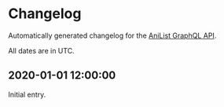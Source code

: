 # Changelog

Automatically generated changelog for the [AniList GraphQL API](https://anilist.gitbook.io/anilist-apiv2-docs/).

All dates are in UTC.

## 2020-01-01 12:00:00

Initial entry.
